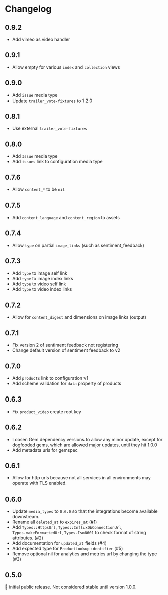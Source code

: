 # Changelog

## 0.9.2

- Add vimeo as video handler

## 0.9.1

- Allow empty for various `index` and `collection` views

## 0.9.0

- Add `issue` media type
- Update `trailer_vote-fixtures` to 1.2.0

## 0.8.1

- Use external `trailer_vote-fixtures`

## 0.8.0

- Add `Issue` media type
- Add `issues` link to configuration media type

## 0.7.6

- Allow `content_*` to be `nil`

## 0.7.5

- Add `content_language` and `content_region` to assets

## 0.7.4

- Allow `type` on partial `image_links` (such as sentiment_feedback)

## 0.7.3

- Add `type` to image self link
- Add `type` to image index links
- Add `type` to video self link
- Add `type` to video index links

## 0.7.2

- Allow for `content_digest` and dimensions on image links (output)

## 0.7.1

- Fix version 2 of sentiment feedback not registering
- Change default version of sentiment feedback to v2

## 0.7.0

- Add `products` link to configuration v1
- Add scheme validation for `data` property of products

## 0.6.3

- Fix `product_video` create root key

## 0.6.2

- Loosen Gem dependency versions to allow any minor update, except for dogfooded gems, which are allowed major updates, until they hit 1.0.0
- Add metadata urls for gemspec

## 0.6.1

- Allow for http urls because not all services in all environments may operate with TLS enabled.

## 0.6.0

- Update `media_types` to `0.6.0` so that the integrations become available downstream.
- Rename all `deleted_at` to `expires_at` (#1)
- Add `Types::HttpsUrl`, `Types::InfluxDbConnectionUrl`, `Types.makeFormattedUrl`, `Types.Iso8601` to check format of string attributes. (#2)
- Add documentation for `updated_at` fields (#4)
- Add expected type for `ProductLookup` `identifier` (#5)
- Remove optional nil for analytics and metrics url by changing the type (#3)

## 0.5.0

:baby: initial public release. Not considered stable until version 1.0.0.
